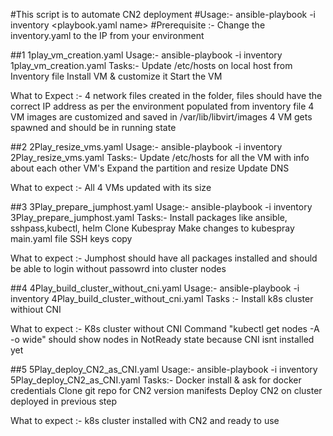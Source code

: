 #This script is to automate CN2 deployment
#Usage:- ansible-playbook -i inventory <playbook.yaml name>
#Prerequisite :- Change the inventory.yaml to the IP from your environment

##1 1play_vm_creation.yaml
Usage:- ansible-playbook -i inventory 1play_vm_creation.yaml
Tasks:- 
Update /etc/hosts on local host from Inventory file
Install VM & customize it 
Start the VM

What to Expect :- 
4 network files created in the folder, files should have the correct IP address as per the environment populated from inventory file 
4 VM images are customized and saved in /var/lib/libvirt/images
4 VM gets spawned and should be in running state

##2 2Play_resize_vms.yaml
Usage:- ansible-playbook -i inventory 2Play_resize_vms.yaml
Tasks:- 
Update /etc/hosts for all the VM with info about each other VM's
Expand the partition and resize
Update DNS 

What to expect :- All 4 VMs updated with its size 

##3 3Play_prepare_jumphost.yaml
Usage:- ansible-playbook -i inventory 3Play_prepare_jumphost.yaml
Tasks:- 
Install packages like ansible, sshpass,kubectl, helm
Clone Kubespray
Make changes to kubespray main.yaml file
SSH keys copy


What to expect :- Jumphost should have all packages installed and should be able to login without passowrd into cluster nodes

##4 4Play_build_cluster_without_cni.yaml
Usage:- ansible-playbook -i inventory 4Play_build_cluster_without_cni.yaml
Tasks :- 
Install k8s cluster withiout CNI


What to expect :- K8s cluster without CNI
Command "kubectl get nodes -A -o wide" should show nodes in NotReady state because CNI isnt installed yet

##5 5Play_deploy_CN2_as_CNI.yaml
Usage:- ansible-playbook -i inventory 5Play_deploy_CN2_as_CNI.yaml
Tasks:- 
Docker install
& ask for docker credentials
Clone git repo for CN2 version manifests
Deploy CN2 on cluster deployed in previous step

What to expect :- k8s cluster installed with CN2 and ready to use

